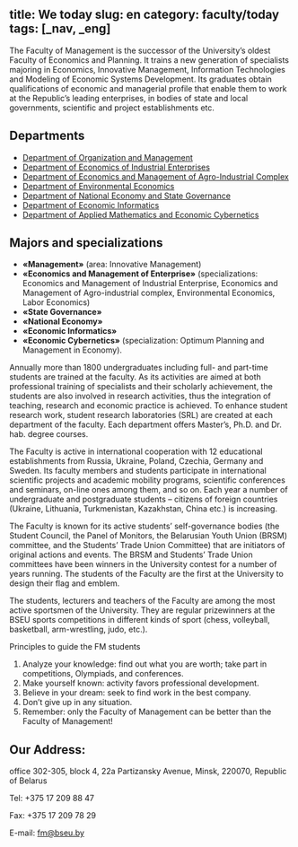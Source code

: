 title: We today
slug: en
category: faculty/today
tags: [_nav, _eng]
---

The Faculty of Management is the successor of the University’s oldest Faculty of Economics and Planning. It trains a new generation of specialists majoring in Economics, Innovative Management, Information Technologies and Modeling of Economic Systems Development. Its graduates obtain qualifications of economic and managerial profile that enable them to work at the Republic’s leading enterprises, in bodies of state and local governments, scientific and project establishments etc.

Departments
-----------
*   [Department of Organization and Management](/departments/organization_and_management/en)
*   [Department of Economics of Industrial Enterprises](/departments/industrial_economics/en)
*   [Department of Economics and Management of Agro-Industrial Complex](/departments/agricultural_economics/en)
*   [Department of Environmental Economics](/departments/environmental_economics/en)
*   [Department of National Economy and State Governance](/departments/national_economy/en)
*   [Department of Economic Informatics](/departments/economic_informatics/en)
*   [Department of Applied Mathematics and Economic Cybernetics](/departments/economic_cybernetics/en)

Majors and specializations
--------------------------

*   **«Management»** (area: Innovative Management)
*   **«Economics and Management of Enterprise»** (specializations: Economics and Management of Industrial Enterprise, Economics and Management of Agro-industrial complex, Environmental Economics, Labor Economics)
*   **«State Governance»**
*   **«National Economy»**
*   **«Economic Informatics»**
*   **«Economic Cybernetics»** (specialization: Optimum Planning and Management in Economy).

Annually more than 1800 undergraduates including full- and part-time students are trained at the  faculty. As its activities are aimed at both professional training of specialists and their scholarly achievement, the students are also involved in research activities, thus the integration of teaching, research and economic practice is achieved. To enhance student research work, student research laboratories (SRL) are created at each department of the faculty. Each department offers Master’s, Ph.D. and Dr. hab. degree courses.

The Faculty is active in international cooperation with 12 educational establishments from Russia, Ukraine, Poland, Czechia, Germany and Sweden. Its faculty members and students participate in international scientific projects and academic mobility programs, scientific conferences and seminars, on-line ones among them, and so on. Each year a number of undergraduate and postgraduate students – citizens of foreign countries (Ukraine, Lithuania, Turkmenistan, Kazakhstan, China etc.) is increasing.

The Faculty is known for its active students’ self-governance bodies (the Student Council, the Panel of Monitors, the Belarusian Youth Union (BRSM) committee, and the Students’ Trade Union Committee) that are initiators of original actions and events. The BRSM and Students’ Trade Union committees have been winners in the University contest for a number of years running. The students of the Faculty are the first at the University to design their flag and emblem.

The students, lecturers and teachers of the Faculty are among the most active sportsmen of the University. They are regular prizewinners at the BSEU sports competitions in different kinds of sport (chess, volleyball, basketball, arm-wrestling, judo, etc.).

Principles to guide the FM students

1. Analyze your knowledge: find out what you are worth; take part in competitions, Olympiads, and conferences.
2. Make yourself known: activity favors professional development.
3. Believe in your dream: seek to find work in the best company.
4. Don’t give up in any situation.
5. Remember: only the Faculty of Management can be better than the Faculty of Management!

Our Address:
------------

office 302-305, block 4, 22a Partizansky Avenue, Minsk, 220070, Republic of Belarus

Tel: +375 17 209 88 47

Fax: +375 17 209 78 29

E-mail: <fm@bseu.by>
